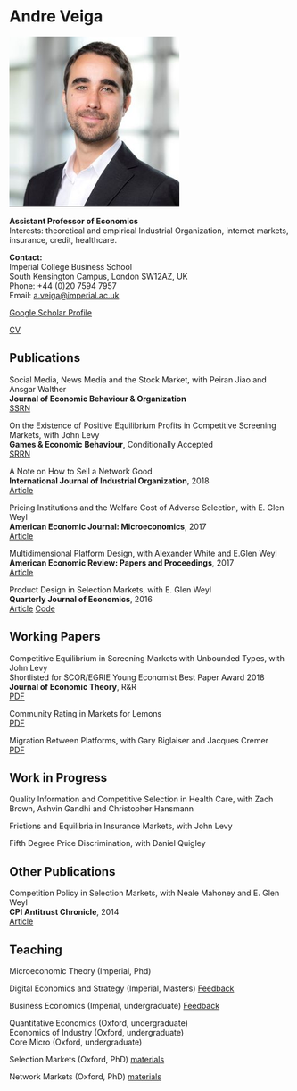 # Andre Veiga

<img src="website_photo.jpeg" />

**Assistant Professor of Economics** <br/> 
Interests: theoretical and empirical Industrial Organization, internet markets, insurance, credit, healthcare.

**Contact:**  <br/>
Imperial College Business School  <br/>
South Kensington Campus, London SW12AZ, UK <br/>
Phone: +44 (0)20 7594 7957 <br/>
Email: <a.veiga@imperial.ac.uk> <br/>

[Google Scholar Profile](https://scholar.google.com/citations?user=C-gmx8QAAAAJ&hl=en)

[CV](https://www.dropbox.com/s/dbcryohnz4sh8r1/Veiga_CV.pdf?dl=0)




## Publications

Social Media, News Media and the Stock Market, with Peiran Jiao and Ansgar Walther <br/>
**Journal of Economic Behaviour & Organization** <br/>
[SSRN](https://ssrn.com/abstract=2755933)

On the Existence of Positive Equilibrium Profits in Competitive Screening Markets, with John Levy <br/>
**Games & Economic Behaviour**, Conditionally Accepted <br/>
[SRRN](https://ssrn.com/abstract=3545488)

A Note on How to Sell a Network Good <br/>
**International Journal of Industrial Organization**, 2018 <br/>
[Article](https://www.sciencedirect.com/science/article/abs/pii/S0167718718300195)

Pricing Institutions and the Welfare Cost of Adverse Selection, with E. Glen Weyl <br/>
**American Economic Journal: Microeconomics**, 2017 <br/>
[Article](https://www.aeaweb.org/articles?id=10.1257/mic.20150295)

Multidimensional Platform Design, with Alexander White and E.Glen Weyl <br/>
**American Economic Review: Papers and Proceedings**, 2017 <br/>
[Article](https://www.aeaweb.org/conference/2017/preliminary/paper/yd8Y9it3)

Product Design in Selection Markets, with E. Glen Weyl <br/>
**Quarterly Journal of Economics**, 2016 <br/>
[Article](https://academic.oup.com/qje/article/131/2/1007/2607142) [Code](https://www.dropbox.com/s/7xyt4qg54p3whmg/QJE2016_code.zip?dl=0)





## Working Papers

Competitive Equilibrium in Screening Markets with Unbounded Types, with John Levy  <br/>
Shortlisted for SCOR/EGRIE Young Economist Best Paper Award 2018   <br/>
**Journal of Economic Theory**, R&R  <br/>
[PDF](https://ssrn.com/abstract=3545493)

Community Rating in Markets for Lemons  <br/>
[PDF](https://ssrn.com/abstract=3545479)

Migration Between Platforms, with Gary Biglaiser and Jacques Cremer  <br/>
[PDF](http://ssrn.com/abstract=3557782)





## Work in Progress


Quality Information and Competitive Selection in Health Care, with Zach Brown, Ashvin Gandhi and Christopher Hansmann

Frictions and Equilibria in Insurance Markets, with John Levy

Fifth Degree Price Discrimination, with Daniel Quigley





## Other Publications

Competition Policy in Selection Markets, with Neale Mahoney and E. Glen Weyl <br/>
**CPI Antitrust Chronicle**, 2014 <br/>
[Article](https://www.competitionpolicyinternational.com/competition-policy-in-selection-markets/)





## Teaching

Microeconomic Theory (Imperial, Phd)

Digital Economics and Strategy (Imperial, Masters) 
[Feedback](https://forms.gle/FWjyuw9q8sCZUhid7)

Business Economics (Imperial, undergraduate) 
[Feedback](https://forms.gle/J8HeWwdXs16jBs4X7)

Quantitative Economics (Oxford, undergraduate) <br/>
Economics of Industry (Oxford, undergraduate) <br/>
Core Micro (Oxford, undergraduate) <br/>

Selection Markets (Oxford, PhD) 
[materials](https://www.dropbox.com/s/99djw51e7msv5um/ox_selection.zip?dl=0) 

Network Markets (Oxford, PhD)
[materials](https://www.dropbox.com/s/ag5jc5buurlkzxf/ox_networks.zip?dl=0)
